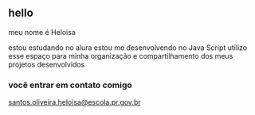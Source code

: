 ## hello 

meu nome é Heloisa 

estou estudando no alura
estou me desenvolvendo no Java Script 
utilizo esse espaço para minha organização e compartilhamento dos meus projetos desenvolvidos 

### você entrar em contato comigo 

santos.oliveira.heloisa@escola.pr.gov.br
